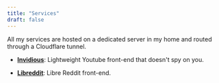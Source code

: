 ```yaml
---
title: "Services"
draft: false
---
```

All my services are hosted on a dedicated server in my home and routed through a Cloudflare tunnel.

- [**Invidious**](https://yt.theholytachanka.com): Lightweight Youtube front-end that doesn't spy on you.

- [**Libreddit**](https://lr.theholytachanka.com): Libre Reddit front-end.
